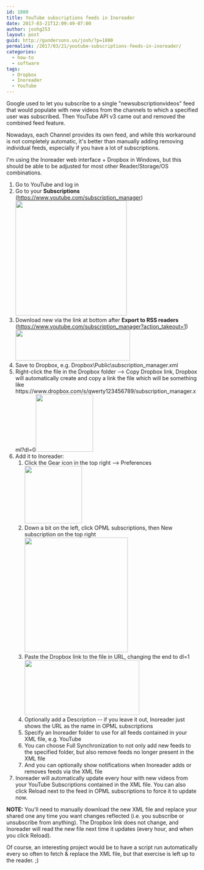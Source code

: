 ```yaml
---
id: 1800
title: YouTube subscriptions feeds in Inoreader
date: 2017-03-21T12:09:49-07:00
author: joshg253
layout: post
guid: http://gundersons.us/josh/?p=1800
permalink: /2017/03/21/youtube-subscriptions-feeds-in-inoreader/
categories:
  - how-to
  - software
tags:
  - Dropbox
  - Inoreader
  - YouTube
---
```

Google used to let you subscribe to a single "newsubscriptionvideos" feed that would populate with new videos from the channels to which a specified user was subscribed. Then YouTube API v3 came out and removed the combined feed feature.

Nowadays, each Channel provides its own feed, and while this workaround is not completely automatic, it's better than manually adding removing individual feeds, especially if you have a lot of subscriptions.

I'm using the Inoreader web interface + Dropbox in Windows, but this should be able to be adjusted for most other Reader/Storage/OS combinations.
<ol>
 	<li>Go to YouTube and log in</li>
 	<li>Go to your <strong>Subscriptions</strong> (<a href="https://www.youtube.com/subscription_manager">https://www.youtube.com/subscription_manager</a>)<a href="https://gundersons.us/josh/wp-content/uploads/2017/03/2-subs.png"><img class="aligncenter wp-image-1805 size-medium" src="https://gundersons.us/josh/wp-content/uploads/2017/03/2-subs-291x300.png" alt="" width="291" height="300" /></a></li>
 	<li>Download new via the link at bottom after <strong>Export to RSS readers</strong> (<a href="https://www.youtube.com/subscription_manager?action_takeout=1">https://www.youtube.com/subscription_manager?action_takeout=1</a>)<a href="https://gundersons.us/josh/wp-content/uploads/2017/03/3-takeout.png"><img class="aligncenter wp-image-1806 size-medium" src="https://gundersons.us/josh/wp-content/uploads/2017/03/3-takeout-300x81.png" alt="" width="300" height="81" /></a></li>
 	<li>Save to Dropbox, e.g. Dropbox\Public\subscription_manager.xml</li>
 	<li>Right-click the file in the Dropbox folder --&gt; Copy Dropbox link, Dropbox will automatically create and copy a link the file which will be something like https://www.dropbox.com/s/qwerty123456789/subscription_manager.xml?dl=0<a href="https://gundersons.us/josh/wp-content/uploads/2017/03/5-copylink.png"><img class="aligncenter wp-image-1807 size-thumbnail" src="https://gundersons.us/josh/wp-content/uploads/2017/03/5-copylink-150x150.png" alt="" width="150" height="150" /></a></li>
 	<li>Add it to Inoreader:
<ol>
 	<li>Click the Gear icon in the top right --&gt; Preferences<a href="https://gundersons.us/josh/wp-content/uploads/2017/03/6a-gear-preferences.png"><img class="aligncenter wp-image-1808 size-thumbnail" src="https://gundersons.us/josh/wp-content/uploads/2017/03/6a-gear-preferences-150x150.png" alt="" width="150" height="150" /></a></li>
 	<li>Down a bit on the left, click OPML subscriptions, then New subscription on the top right<a href="https://gundersons.us/josh/wp-content/uploads/2017/03/6b-opml-new.png"><img class="aligncenter wp-image-1809 size-medium" src="https://gundersons.us/josh/wp-content/uploads/2017/03/6b-opml-new-270x300.png" alt="" width="270" height="300" /></a></li>
 	<li>Paste the Dropbox link to the file in URL, changing the end to dl=1<a href="https://gundersons.us/josh/wp-content/uploads/2017/03/6c-addnewopml.png"><img class="aligncenter wp-image-1810 size-medium" src="https://gundersons.us/josh/wp-content/uploads/2017/03/6c-addnewopml-300x144.png" alt="" width="300" height="144" /></a></li>
 	<li>Optionally add a Description -- if you leave it out, Inoreader just shows the URL as the name in OPML subscriptions</li>
 	<li>Specify an Inoreader folder to use for all feeds contained in your XML file, e.g. YouTube</li>
 	<li>You can choose Full Synchronization to not only add new feeds to the specified folder, but also remove feeds no longer present in the XML file</li>
 	<li>And you can optionally show notifications when Inoreader adds or removes feeds via the XML file</li>
</ol>
</li>
 	<li>Inoreader will automatically update every hour with new videos from your YouTube Subscriptions contained in the XML file. You can also click Reload next to the feed in OPML subscriptions to force it to update now.</li>
</ol>
<strong>NOTE:</strong> You'll need to manually download the new XML file and replace your shared one any time you want changes reflected (i.e. you subscribe or unsubscribe from anything). The Dropbox link does not change, and Inoreader will read the new file next time it updates (every hour, and when you click Reload).

Of course, an interesting project would be to have a script run automatically every so often to fetch &amp; replace the XML file, but that exercise is left up to the reader. ;)